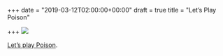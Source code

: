 +++
date = "2019-03-12T02:00:00+00:00"
draft = true
title = "Let’s Play Poison"

+++
![](https://res.cloudinary.com/tobyblog/image/upload/v1552360872/img/8C748FE3-CF0B-45E7-BB87-808D68405F04.jpg)

[Let’s play Poison](https://youtu.be/gR3xbyKP2Ks).